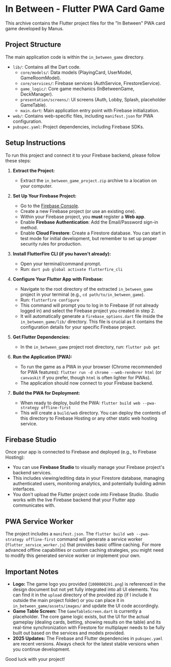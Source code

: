 # In Between - Flutter PWA Card Game

This archive contains the Flutter project files for the "In Between" PWA card game developed by Manus.

## Project Structure

The main application code is within the `in_between_game` directory.
- `lib/`: Contains all the Dart code.
  - `core/models/`: Data models (PlayingCard, UserModel, GameRoomModel).
  - `core/services/`: Firebase services (AuthService, FirestoreService).
  - `game_logic/`: Core game mechanics (InBetweenGame, DeckManager).
  - `presentation/screens/`: UI screens (Auth, Lobby, Splash, placeholder GameTable).
  - `main.dart`: Main application entry point with Firebase initialization.
- `web/`: Contains web-specific files, including `manifest.json` for PWA configuration.
- `pubspec.yaml`: Project dependencies, including Firebase SDKs.

## Setup Instructions

To run this project and connect it to your Firebase backend, please follow these steps:

1.  **Extract the Project:**
    *   Extract the `in_between_game_project.zip` archive to a location on your computer.

2.  **Set Up Your Firebase Project:**
    *   Go to the [Firebase Console](https://console.firebase.google.com/).
    *   Create a new Firebase project (or use an existing one).
    *   Within your Firebase project, you **must** register a **Web app**.
    *   Enable **Firebase Authentication**: Add the Email/Password sign-in method.
    *   Enable **Cloud Firestore**: Create a Firestore database. You can start in test mode for initial development, but remember to set up proper security rules for production.

3.  **Install FlutterFire CLI (if you haven't already):**
    *   Open your terminal/command prompt.
    *   Run: `dart pub global activate flutterfire_cli`

4.  **Configure Your Flutter App with Firebase:**
    *   Navigate to the root directory of the extracted `in_between_game` project in your terminal (e.g., `cd path/to/in_between_game`).
    *   Run: `flutterfire configure`
    *   This command will prompt you to log in to Firebase (if not already logged in) and select the Firebase project you created in step 2.
    *   It will automatically generate a `firebase_options.dart` file inside the `in_between_game/lib/` directory. This file is crucial as it contains the configuration details for your specific Firebase project.

5.  **Get Flutter Dependencies:**
    *   In the `in_between_game` project root directory, run: `flutter pub get`

6.  **Run the Application (PWA):**
    *   To run the game as a PWA in your browser (Chrome recommended for PWA features):
        `flutter run -d chrome --web-renderer html` (or `canvaskit` if you prefer, though `html` is often lighter for PWAs).
    *   The application should now connect to your Firebase backend.

7.  **Build the PWA for Deployment:**
    *   When ready to deploy, build the PWA:
        `flutter build web --pwa-strategy offline-first`
    *   This will create a `build/web` directory. You can deploy the contents of this directory to Firebase Hosting or any other static web hosting service.

## Firebase Studio

Once your app is connected to Firebase and deployed (e.g., to Firebase Hosting):
*   You can use **Firebase Studio** to visually manage your Firebase project's backend services.
*   This includes viewing/editing data in your Firestore database, managing authenticated users, monitoring analytics, and potentially building admin interfaces.
*   You don't upload the Flutter project code *into* Firebase Studio. Studio works with the live Firebase backend that your Flutter app communicates with.

## PWA Service Worker

The project includes a `manifest.json`. The `flutter build web --pwa-strategy offline-first` command will generate a service worker (`flutter_service_worker.js`) that provides basic offline caching. For more advanced offline capabilities or custom caching strategies, you might need to modify this generated service worker or implement your own.

## Important Notes

*   **Logo:** The game logo you provided (`1000000291.png`) is referenced in the design document but not yet fully integrated into all UI elements. You can find it in the `upload` directory of the provided zip (if I include it outside the main project folder) or you can place it in `in_between_game/assets/images/` and update the UI code accordingly.
*   **Game Table Screen:** The `GameTableScreen.dart` is currently a placeholder. The core game logic exists, but the UI for the actual gameplay (dealing cards, betting, showing results on the table) and its real-time synchronization with Firestore for multiplayer needs to be fully built out based on the services and models provided.
*   **2025 Updates:** The Firebase and Flutter dependencies in `pubspec.yaml` are recent versions. Always check for the latest stable versions when you continue development.

Good luck with your project!

